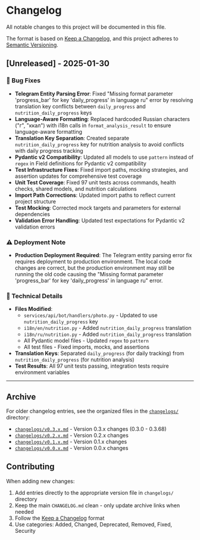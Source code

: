 # Changelog

All notable changes to this project will be documented in this file.

The format is based on [Keep a Changelog](https://keepachangelog.com/en/1.0.0/),
and this project adheres to [Semantic Versioning](https://semver.org/spec/v2.0.0.html).

## [Unreleased] - 2025-01-30

### 🔧 Bug Fixes
- **Telegram Entity Parsing Error**: Fixed "Missing format parameter 'progress_bar' for key 'daily_progress' in language ru" error by resolving translation key conflicts between `daily_progress` and `nutrition_daily_progress` keys
- **Language-Aware Formatting**: Replaced hardcoded Russian characters ("г", "ккал") with i18n calls in `format_analysis_result` to ensure language-aware formatting
- **Translation Key Separation**: Created separate `nutrition_daily_progress` key for nutrition analysis to avoid conflicts with daily progress tracking
- **Pydantic v2 Compatibility**: Updated all models to use `pattern` instead of `regex` in Field definitions for Pydantic v2 compatibility
- **Test Infrastructure Fixes**: Fixed import paths, mocking strategies, and assertion updates for comprehensive test coverage
- **Unit Test Coverage**: Fixed 97 unit tests across commands, health checks, shared models, and nutrition calculations
- **Import Path Corrections**: Updated import paths to reflect current project structure
- **Test Mocking**: Corrected mock targets and parameters for external dependencies
- **Validation Error Handling**: Updated test expectations for Pydantic v2 validation errors

### ⚠️ Deployment Note
- **Production Deployment Required**: The Telegram entity parsing error fix requires deployment to production environment. The local code changes are correct, but the production environment may still be running the old code causing the "Missing format parameter 'progress_bar' for key 'daily_progress' in language ru" error.

### 📝 Technical Details
- **Files Modified**: 
  - `services/api/bot/handlers/photo.py` - Updated to use `nutrition_daily_progress` key
  - `i18n/en/nutrition.py` - Added `nutrition_daily_progress` translation
  - `i18n/ru/nutrition.py` - Added `nutrition_daily_progress` translation
  - All Pydantic model files - Updated `regex` to `pattern`
  - All test files - Fixed imports, mocks, and assertions
- **Translation Keys**: Separated `daily_progress` (for daily tracking) from `nutrition_daily_progress` (for nutrition analysis)
- **Test Results**: All 97 unit tests passing, integration tests require environment variables

---

## Archive

For older changelog entries, see the organized files in the [`changelogs/`](changelogs/) directory:

- [`changelogs/v0.3.x.md`](changelogs/v0.3.x.md) - Version 0.3.x changes (0.3.0 - 0.3.68)
- [`changelogs/v0.2.x.md`](changelogs/v0.2.x.md) - Version 0.2.x changes  
- [`changelogs/v0.1.x.md`](changelogs/v0.1.x.md) - Version 0.1.x changes
- [`changelogs/v0.0.x.md`](changelogs/v0.0.x.md) - Version 0.0.x changes

## Contributing

When adding new changes:
1. Add entries directly to the appropriate version file in `changelogs/` directory
2. Keep the main `CHANGELOG.md` clean - only update archive links when needed
3. Follow the [Keep a Changelog](https://keepachangelog.com/en/1.0.0/) format
4. Use categories: Added, Changed, Deprecated, Removed, Fixed, Security
